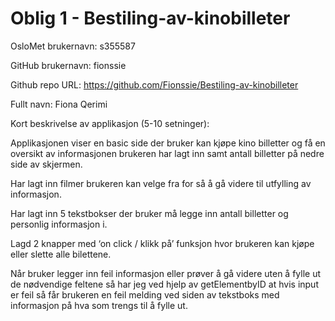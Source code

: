 # Oblig 1 - Bestiling-av-kinobilleter

OsloMet brukernavn: s355587

GitHub brukernavn: fionssie

Github repo URL: https://github.com/Fionssie/Bestiling-av-kinobilleter

Fullt navn: Fiona Qerimi

Kort beskrivelse av applikasjon (5-10 setninger):

Applikasjonen viser en basic side der bruker kan kjøpe kino billetter og få en oversikt av informasjonen brukeren har lagt inn samt antall billetter på nedre side av skjermen.

Har lagt inn filmer brukeren kan velge fra for så å gå videre til utfylling av informasjon.

Har lagt inn 5 tekstbokser der bruker må legge inn antall billetter og personlig informasjon i.

Lagd 2 knapper med ‘on click / klikk på’ funksjon hvor brukeren kan kjøpe eller slette alle bilettene.

Når bruker legger inn feil informasjon eller prøver å gå videre uten å fylle ut de nødvendige feltene så har jeg ved hjelp av getElementbyID at hvis input er feil så får brukeren en feil melding ved siden av tekstboks med informasjon på hva som trengs til å fylle ut.